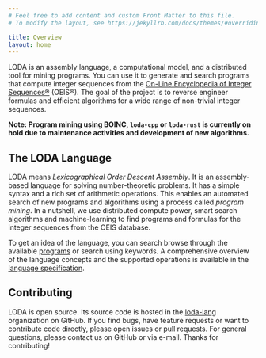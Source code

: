 ```yaml
---
# Feel free to add content and custom Front Matter to this file.
# To modify the layout, see https://jekyllrb.com/docs/themes/#overriding-theme-defaults

title: Overview
layout: home
---
```


LODA is an assembly language, a computational model, and a distributed tool for mining programs. You can use it to generate and search programs that compute integer sequences from the [On-Line Encyclopedia of Integer Sequences®](https://oeis.org/) (OEIS®). The goal of the project is to reverse engineer formulas and efficient algorithms for a wide range of non-trivial integer sequences.

**Note: Program mining using BOINC, `loda-cpp` or `loda-rust` is currently on hold due to maintenance activities and development of new algorithms.**

## The LODA Language

LODA means _Lexicographical Order Descent Assembly_. It is an assembly-based language for solving number-theoretic problems. It has a simple syntax and a rich set of arithmetic operations. This enables an automated search of new programs and algorithms using a process called _program mining_. In a nutshell, we use distributed compute power, smart search algorithms and machine-learning to find programs and formulas for the integer sequences from the OEIS database.

To get an idea of the language, you can search browse through the available [programs](https://programs.loda-lang.org/?keywords=loda) or search using keywords.
A comprehensive overview of the language concepts and the supported operations is available in the [language specification](spec).

## Contributing

LODA is open source. Its source code is hosted in the [loda-lang](https://github.com/loda-lang) organization on GitHub.
If you find bugs, have feature requests or want to contribute code directly, please open issues or pull requests.
For general questions, please contact us on GitHub or via e-mail. Thanks for contributing!
